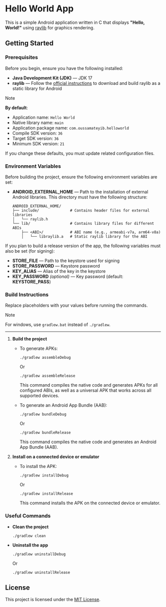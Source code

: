 # Hello World App

This is a simple Android application written in C that displays **"Hello, World!"** using [raylib](https://github.com/raysan5/raylib) for graphics rendering.

## Getting Started

### Prerequisites

Before you begin, ensure you have the following installed:

- **Java Development Kit (JDK)** — JDK 17
- **raylib** — Follow the [official instructions](https://github.com/raysan5/raylib/wiki/Working-for-Android) to download and build raylib as a static library for Android

> [!NOTE]
> **By default**:
> - Application name: `Hello World`
> - Native library name: `main`
> - Application package name: `com.oussamateyib.helloworld`
> - Compile SDK version: `36`
> - Target SDK version: `36`
> - Minimum SDK version: `21`
> 
> If you change these defaults, you must update related configuration files.

### Environment Variables

Before building the project, ensure the following environment variables are set:

- **ANDROID_EXTERNAL_HOME** — Path to the installation of external Android libraries. This directory must have the following structure:

  ```plaintext
  ANDROID_EXTERNAL_HOME/
  ├── include/              # Contains header files for external libraries
  │   └── raylib.h
  └── lib/                  # Contains library files for different ABIs
      ├── <ABI>/            # ABI name (e.g., armeabi-v7a, arm64-v8a)
      │   └── libraylib.a   # Static raylib library for the ABI
  ```
  
If you plan to build a release version of the app, the following variables must also be set (for signing):
- **STORE_FILE** — Path to the keystore used for signing
- **STORE_PASSWORD** — Keystore password
- **KEY_ALIAS** — Alias of the key in the keystore
- **KEY_PASSWORD** *(optional)* — Key password (default: **KEYSTORE_PASS**)

### Build Instructions

Replace placeholders with your values before running the commands.

> [!NOTE]
> For windows, use `gradlew.bat` instead of `./gradlew`.

---

1. **Build the project**

   - To generate APKs:
     ```
     ./gradlew assembleDebug
     ```
     Or
     ```
     ./gradlew assembleRelease
     ```
     This command compiles the native code and generates APKs for all configured ABIs, as well as a universal APK that works across all supported devices.

   - To generate an Android App Bundle (AAB):
     ```
     ./gradlew bundleDebug
     ```
     Or
     ```
     ./gradlew bundleRelease
     ```
     This command compiles the native code and generates an Android App Bundle (AAB).

2. **Install on a connected device or emulator**

   - To install the APK:
     ```
     ./gradlew installDebug
     ```
     Or
     ```
     ./gradlew installRelease
     ```
     This command installs the APK on the connected device or emulator.

### Useful Commands

- **Clean the project**
  ```
  ./gradlew clean
  ```

- **Uninstall the app**
  ```
  ./gradlew uninstallDebug
  ```
  Or
  ```
  ./gradlew uninstallRelease
  ```

## License

This project is licensed under the [MIT License](LICENSE).
